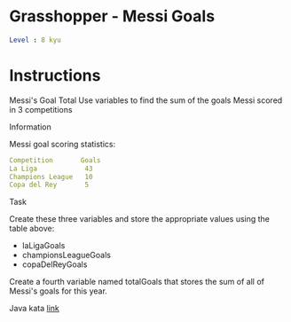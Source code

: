 # Grasshopper - Messi Goals

```yaml
Level : 8 kyu
```

# Instructions
Messi's Goal Total
Use variables to find the sum of the goals Messi scored in 3 competitions

Information

Messi goal scoring statistics:
```yaml
Competition       Goals
La Liga	           43
Champions League   10
Copa del Rey	   5
```

Task

Create these three variables and store the appropriate values using the table above:
- laLigaGoals
- championsLeagueGoals
- copaDelReyGoals

Create a fourth variable named totalGoals that stores the sum of all of Messi's goals for this year.

Java kata [link](https://www.codewars.com/kata/55ca77fa094a2af31f00002a/train/java)